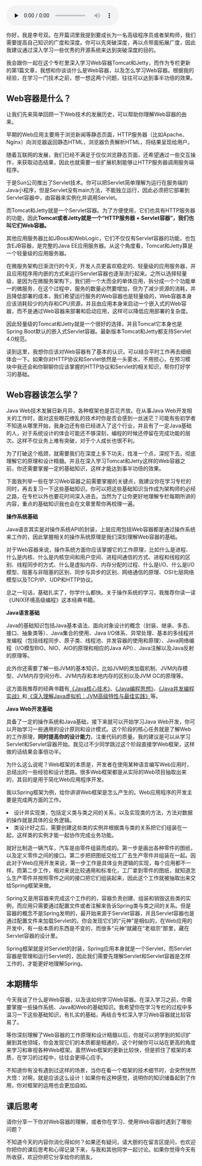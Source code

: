 <audio id="audio" title="01 | Web容器学习路径" controls="" preload="none"><source id="mp3" src="https://static001.geekbang.org/resource/audio/34/d3/34cf9f358085b505f803d4bfdd2c0cd3.mp3"></audio>

你好，我是李号双。在开篇词里我提到要成长为一名高级程序员或者架构师，我们需要提高自己知识的广度和深度。你可以先突破深度，再以点带面拓展广度，因此我建议通过深入学习一些优秀的开源系统来达到突破深度的目的。

我会跟你一起在这个专栏里深入学习Web容器Tomcat和Jetty，而作为专栏更新的第1篇文章，我想和你谈谈什么是Web容器，以及怎么学习Web容器。根据我的经验，在学习一门技术之前，想一想这两个问题，往往可以达到事半功倍的效果。

## Web容器是什么？

让我们先来简单回顾一下Web技术的发展历史，可以帮助你理解Web容器的由来。

早期的Web应用主要用于浏览新闻等静态页面，HTTP服务器（比如Apache、Nginx）向浏览器返回静态HTML，浏览器负责解析HTML，将结果呈现给用户。

随着互联网的发展，我们已经不满足于仅仅浏览静态页面，还希望通过一些交互操作，来获取动态结果，因此也就需要一些扩展机制能够让HTTP服务器调用服务端程序。

于是Sun公司推出了Servlet技术。你可以把Servlet简单理解为运行在服务端的Java小程序，但是Servlet没有main方法，不能独立运行，因此必须把它部署到Servlet容器中，由容器来实例化并调用Servlet。

而Tomcat和Jetty就是一个Servlet容器。为了方便使用，它们也具有HTTP服务器的功能，因此**Tomcat或者Jetty就是一个“HTTP服务器 + Servlet容器”，我们也叫它们Web容器。**

其他应用服务器比如JBoss和WebLogic，它们不仅仅有Servlet容器的功能，也包含EJB容器，是完整的Java EE应用服务器。从这个角度看，Tomcat和Jetty算是一个轻量级的应用服务器。

在微服务架构日渐流行的今天，开发人员更喜欢稳定的、轻量级的应用服务器，并且应用程序用内嵌的方式来运行Servlet容器也逐渐流行起来。之所以选择轻量级，是因为在微服务架构下，我们把一个大而全的单体应用，拆分成一个个功能单一的微服务，在这个过程中，服务的数量必然要增加，但为了减少资源的消耗，并且降低部署的成本，我们希望运行服务的Web容器也是轻量级的，Web容器本身应该消耗较少的内存和CPU资源，并且由应用本身来启动一个嵌入式的Web容器，而不是通过Web容器来部署和启动应用，这样可以降低应用部署的复杂度。

因此轻量级的Tomcat和Jetty就是一个很好的选择，并且Tomcat它本身也是Spring  Boot默认的嵌入式Servlet容器。最新版本Tomcat和Jetty都支持Servlet 4.0规范。

读到这里，我想你应该对Web容器有了基本的认识，可以结合平时工作再去细细体会一下。如果你对HTTP协议和Servlet依然是一头雾水，不用担心，在预习模块中我还会和你聊聊你应该掌握的HTTP协议和Servlet的相关知识，帮你打好学习的基础。

## Web容器该怎么学？

Java Web技术发展日新月异，各种框架也是百花齐放。在从事Java Web开发相关的工作时，面对这些眼花缭乱的技术时你是否会感到一丝迷茫？可能有些初学者不知道从哪里开始，我身边还有些已经进入了这个行业，并且有了一定Java基础的人，对于系统设计的体会可能还不够深刻，编程的时候还停留在完成功能的层次。这样不仅业务上难有突破，对于个人成长也很不利。

为了打破这个瓶颈，就需要我们在深度上多下功夫，找准一个点，深挖下去，彻底理解它的原理和设计精髓。并且在深入学习Tomcat和Jetty这样的Web容器之前，你还需要掌握一定的基础知识，这样才能达到事半功倍的效果。

下面我列举一些在学习Web容器之前需要掌握的关键点，我建议你在学习专栏的同时，再去复习一下这些基础知识。你可以把这些基础知识当作成为架构师的必经之路，在专栏以外也要花时间深入进去。当然为了让你更好地理解专栏每期所讲的内容，重点的基础知识我也会在文章里帮你再梳理一遍。

**操作系统基础**

Java语言其实是对操作系统API的封装，上层应用包括Web容器都是通过操作系统来工作的，因此掌握相关的操作系统原理是我们深刻理解Web容器的基础。

对于Web容器来说，操作系统方面你应该掌握它的工作原理，比如什么是进程、什么是内核、什么是内核空间和用户空间、进程间通信的方式、进程和线程的区别、线程同步的方式、什么是虚拟内存、内存分配的过程、什么是I/O、什么是I/O模型、阻塞与非阻塞的区别、同步与异步的区别、网络通信的原理、OSI七层网络模型以及TCP/IP、UDP和HTTP协议。

总之一句话，基础扎实了，你学什么都快。关于操作系统的学习，我推荐你读一读《UNIX环境高级编程》这本经典书籍。

**Java语言基础**

Java的基础知识包括Java基本语法、面向对象设计的概念（封装、继承、多态、接口、抽象类等）、Java集合的使用、Java I/O体系、异常处理、基本的多线程并发编程（包括线程同步、原子类、线程池、并发容器的使用和原理）、Java网络编程（I/O模型BIO、NIO、AIO的原理和相应的Java API）、Java注解以及Java反射的原理等。

此外你还需要了解一些JVM的基本知识，比如JVM的类加载机制、JVM内存模型、JVM内存空间分布、JVM内存和本地内存的区别以及JVM GC的原理等。

这方面我推荐的经典书籍有[《Java核心技术》](time://mall?url=http%3A%2F%2Fh5.youzan.com%2Fv2%2Fgoods%2F2fnx3ed6fpk3c)、[《Java编程思想》](time://mall?url=http%3A%2F%2Fh5.youzan.com%2Fv2%2Fgoods%2F3f0ddticdedfc)、[《Java并发编程实战》](time://mall?url=http%3A%2F%2Fh5.youzan.com%2Fv2%2Fgoods%2F2758xqdzr6uuw)和[《深入理解Java虚拟机：JVM高级特性与最佳实践》](time://mall?url=http%3A%2F%2Fh5.youzan.com%2Fv2%2Fgoods%2F36a92yq65q4x4)等。

**Java Web开发基础**

具备了一定的操作系统和Java基础，接下来就可以开始学习Java Web开发，你可以开始学习一些通用的设计原则和设计模式。这个阶段的核心任务就是了解Web的工作原理，**同时提高你的设计能力**，注重代码的质量。我的建议是可以从学习Servlet和Servlet容器开始。我见过不少同学跳过这个阶段直接学Web框架，这样做的话结果会事倍功半。

为什么这么说呢？Web框架的本质是，开发者在使用某种语言编写Web应用时，总结出的一些经验和设计思路。很多Web框架都是从实际的Web项目抽取出来的，其目的是用于简化Web应用程序开发。

我以Spring框架为例，给你讲讲Web框架是怎么产生的。Web应用程序的开发主要是完成两方面的工作。

<li>
设计并实现类，包括定义类与类之间的关系，以及实现类的方法，方法对数据的操作就是具体的业务逻辑。
</li>
<li>
类设计好之后，需要创建这些类的实例并根据类与类的关系把它们组装在一起，这样类的实例才能一起协作完成业务功能。
</li>

就好比制造一辆汽车，汽车是由零件组装而成的。第一步是画出各种零件的图纸，以及定义零件之间的接口。第二步把把图纸交给工厂去生产零件并组装在一起。因此对于Web应用开发来说，第一步工作是具体业务逻辑的实现，每个应用都不一样。而第二步工作，相对来说比较通用和标准化，工厂拿到零件的图纸，就知道怎么生产零件并按照零件之间的接口把它们组装起来，因此这个工作就被抽取出来交给Spring框架来做。

Spring又是用容器来完成这个工作的的，容器负责创建、组装和销毁这些类的实例，而应用只需要通过配置文件或者注解来告诉Spring类与类之间的关系。但是容器的概念不是Spring发明的，最开始来源于Servlet容器，并且Servlet容器也是通过配置文件来加载Servlet的。你会发现它们的“元神”是相似的，在Web应用的开发中，有一些本质的东西是不变的，而很多“元神”就藏在“老祖宗”那里，藏在Servlet容器的设计里。

Spring框架就是对Servlet的封装，Spring应用本身就是一个Servlet，而Servlet容器是管理和运行Servlet的，因此我们需要先理解Servlet和Servlet容器是怎样工作的，才能更好地理解Spring。

## 本期精华

今天我谈了什么是Web容器，以及该如何学习Web容器。在深入学习之前，你需要掌握一些操作系统、Java和Web的基础知识。我希望你在学习专栏的过程中多温习一下这些基础知识，有扎实的基础，再结合专栏深入学习Web容器就比较容易了。

等你深刻理解了Web容器的工作原理和设计精髓以后，你就可以把学到的知识扩展到其他领域，你会发现它们的本质都是相通的，这个时候你可以站在更高的角度来学习和审视各种Web框架。虽然Web框架的更新比较快，但是抓住了框架的本质，在学习的过程中，往往会更得心应手。

不知道你有没有遇到过这样的场景，当你在看一个框架的技术细节时，会突然恍然大悟：对啊，就是应该这么设计！如果你有这种感觉，说明你的知识储备起到了作用，你对框架的运用也会更加自如。

## 课后思考

请你分享一下你对Web容器的理解，或者你在学习、使用Web容器时遇到了哪些问题？

不知道今天的内容你消化得如何？如果还有疑问，请大胆的在留言区提问，也欢迎你把你的课后思考和心得记录下来，与我和其他同学一起讨论。如果你觉得今天有所收获，欢迎你把它分享给你的朋友。


